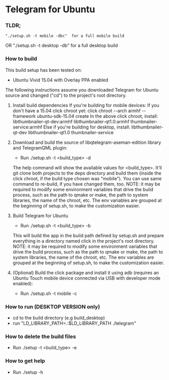 # Telegram for Ubuntu

### TLDR;
    "./setup.sh -t mobile -dbc"  for a full mobile build
OR  "./setup.sh -t desktop -db" for a full desktop build

### How to build

This build setup has been tested on:
- Ubuntu Vivid 15.04 with Overlay PPA enabled

The following instructions assume you downloaded Telegram for Ubuntu source and changed ("cd") to the project's root directory.

1)  Install build dependencies
    If you're building for mobile devices:
        If you don't have a 15.04 click chroot yet:
            click chroot --arch armhf --framework ubuntu-sdk-15.04 create
        In the above click chroot, install:
            libthumbnailer-qt-dev:armhf libthumbnailer-qt1.0:armhf thumbnailer-service:armhf
    Else if you're building for desktop, install:
        libthumbnailer-qt-dev libthumbnailer-qt1.0 thumbnailer-service

2)  Download and build the source of libqtelegram-aseman-edition library and TelegramQML plugin:
    - Run ./setup.sh -t <build_type> -d
    
    The help command will show the available values for <build_type>.
    It'll git clone both projects to the deps directory and build them (inside the click chroot, if
    the build type chosen was "mobile").
    You can use same command to re-build, if you have changed them, too.
    NOTE: it may be required to modify some environment variables that drive the build process, such
    as the path to qmake or make, the path to system libraries, the name of the chroot, etc.
    The env variables are grouped at the beginning of setup.sh, to make the customization easier.
    
3)  Build Telegram for Ubuntu
    - Run ./setup.sh -t <build_type> -b
    
    This will build the app in the build path defined by setup.sh 
    and prepare everything in a directory named click in the project's root directory.
    NOTE: it may be required to modify some environment variables that drive the build process, such
    as the path to qmake or make, the path to system libraries, the name of the chroot, etc.
    The env variables are grouped at the beginning of setup.sh, to make the customization easier.
    
4)  (Optional) Build the click package and install it using adb (requires an Ubuntu Touch 
    mobile device connected via USB with developer mode enabled):
    - Run ./setup.sh -t mobile -c
    
    
### How to run (DESKTOP VERSION only)

- cd to the build directory (e.g build_desktop)
- run "LD_LIBRARY_PATH=.:$LD_LIBRARY_PATH ./telegram"

### How to delete the build files

- Run ./setup -t <build_type> -e

### How to get help

- Run ./setup -h
